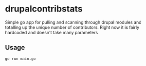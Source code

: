 # drupalcontribstats

Simple go app for pulling and scanning through drupal modules and totalling up the unique number of contributors. Right now it is fairly hardcoded and doesn't take many parameters

## Usage

```
go run main.go
```
